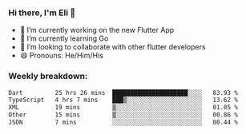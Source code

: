 ### Hi there, I'm Eli 👋
- 🔭 I’m currently working on the new Flutter App
- 🌱 I’m currently learning Go
- 🦄 I’m looking to collaborate with other flutter developers
- 😄 Pronouns: He/Him/His

### Weekly breakdown:
<!--START_SECTION:waka-->

```txt
Dart         25 hrs 26 mins  █████████████████████░░░░   83.93 %
TypeScript   4 hrs 7 mins    ███▒░░░░░░░░░░░░░░░░░░░░░   13.62 %
XML          19 mins         ▒░░░░░░░░░░░░░░░░░░░░░░░░   01.05 %
Other        15 mins         ▒░░░░░░░░░░░░░░░░░░░░░░░░   00.86 %
JSON         7 mins          ░░░░░░░░░░░░░░░░░░░░░░░░░   00.44 %
```

<!--END_SECTION:waka-->
